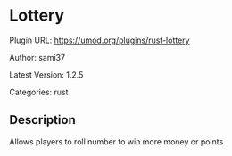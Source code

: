 # Lottery

Plugin URL: https://umod.org/plugins/rust-lottery

Author: sami37

Latest Version: 1.2.5

Categories: rust

## Description

Allows players to roll number to win more money or points
